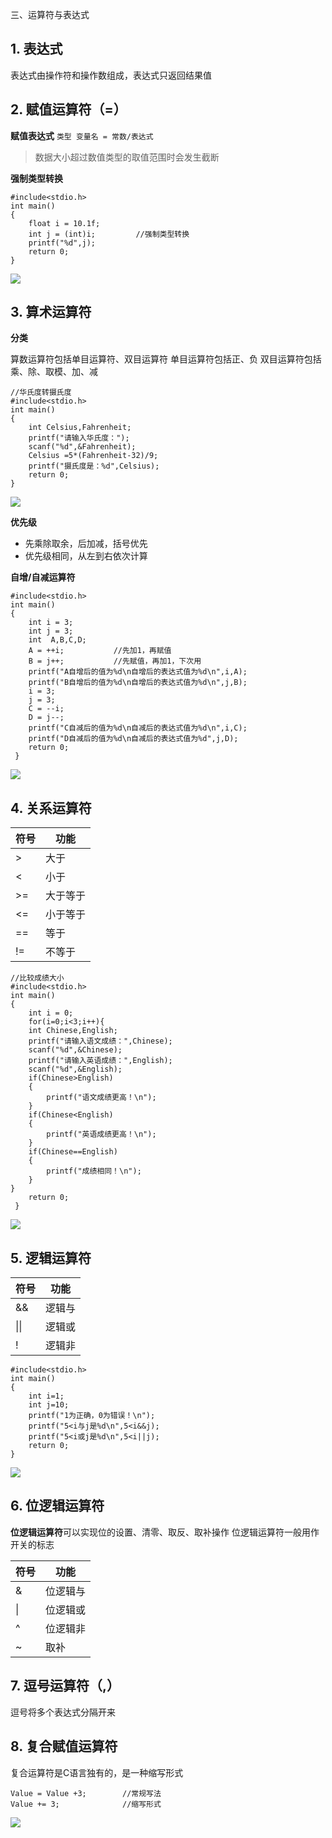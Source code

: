  三、运算符与表达式

## 1. 表达式

表达式由操作符和操作数组成，表达式只返回结果值

## 2. 赋值运算符（=）

**赋值表达式**
`类型 变量名 = 常数/表达式`

> 数据大小超过数值类型的取值范围时会发生截断


**强制类型转换**

```
#include<stdio.h>
int main()
{
	float i = 10.1f;
	int j = (int)i;         //强制类型转换 
	printf("%d",j);            
	return 0;
}
```

![](https://djm-1317856319.cos.ap-shanghai.myqcloud.com/djm-1317856319/202306301956847.png#id=rdX5s&originHeight=220&originWidth=735&originalType=binary&ratio=1&rotation=0&showTitle=false&status=done&style=none&title=)

## 3. 算术运算符

**分类**

算数运算符包括单目运算符、双目运算符
单目运算符包括正、负
双目运算符包括乘、除、取模、加、减

```
//华氏度转摄氏度
#include<stdio.h>
int main()
{
	int Celsius,Fahrenheit;
	printf("请输入华氏度：");
	scanf("%d",&Fahrenheit);
	Celsius =5*(Fahrenheit-32)/9;
	printf("摄氏度是：%d",Celsius);
	return 0;
}
```

![](https://djm-1317856319.cos.ap-shanghai.myqcloud.com/djm-1317856319/202306302011487.png#id=RGW9h&originHeight=189&originWidth=670&originalType=binary&ratio=1&rotation=0&showTitle=false&status=done&style=none&title=)

**优先级**

- 先乘除取余，后加减，括号优先
- 优先级相同，从左到右依次计算

**自增/自减运算符**

```
#include<stdio.h>
int main()
{
	int i = 3;
	int j = 3;
	int  A,B,C,D;
	A = ++i;           //先加1，再赋值 
	B = j++;           //先赋值，再加1，下次用 
	printf("A自增后的值为%d\n自增后的表达式值为%d\n",i,A);
	printf("B自增后的值为%d\n自增后的表达式值为%d\n",j,B);
	i = 3; 
	j = 3;
	C = --i;
	D = j--;
	printf("C自减后的值为%d\n自减后的表达式值为%d\n",i,C);
	printf("D自减后的值为%d\n自减后的表达式值为%d",j,D);
	return 0; 
 }
```

![](https://djm-1317856319.cos.ap-shanghai.myqcloud.com/djm-1317856319/202307010913015.png#id=sWU4E&originHeight=376&originWidth=663&originalType=binary&ratio=1&rotation=0&showTitle=false&status=done&style=none&title=)

## 4. 关系运算符
| 符号 | 功能 |
| --- | --- |
| > | 大于 |
| < | 小于 |
| >= | 大于等于 |
| <= | 小于等于 |
| == | 等于 |
| != | 不等于 |


```
//比较成绩大小
#include<stdio.h>
int main() 
{
	int i = 0;
	for(i=0;i<3;i++){
	int Chinese,English;
	printf("请输入语文成绩：",Chinese);
	scanf("%d",&Chinese);
	printf("请输入英语成绩：",English);
	scanf("%d",&English);
	if(Chinese>English)
	{
		printf("语文成绩更高！\n");
	}
	if(Chinese<English)
	{
		printf("英语成绩更高！\n");
	}
	if(Chinese==English)
	{
		printf("成绩相同！\n");
	}
}
	return 0;
 }
```

![](https://djm-1317856319.cos.ap-shanghai.myqcloud.com/djm-1317856319/202307010929526.png#id=ueyBt&originHeight=323&originWidth=850&originalType=binary&ratio=1&rotation=0&showTitle=false&status=done&style=none&title=)

## 5. 逻辑运算符
| 符号 | 功能 |
| --- | --- |
| && | 逻辑与 |
| &#124;&#124; | 逻辑或 |
| ! | 逻辑非 |


```
#include<stdio.h>
int main()
{
	int i=1;
	int j=10;
	printf("1为正确，0为错误！\n");
	printf("5<i与j是%d\n",5<i&&j);
	printf("5<i或j是%d\n",5<i||j);
	return 0;
}
```

![](https://djm-1317856319.cos.ap-shanghai.myqcloud.com/djm-1317856319/202307010957203.png#id=KEIl1&originHeight=219&originWidth=620&originalType=binary&ratio=1&rotation=0&showTitle=false&status=done&style=none&title=)

## 6. 位逻辑运算符

**位逻辑运算符**可以实现位的设置、清零、取反、取补操作
位逻辑运算符一般用作开关的标志

| 符号 | 功能 |
| --- | --- |
| & | 位逻辑与 |
| &#124; | 位逻辑或 |
| ^ | 位逻辑非 |
| ~ | 取补 |


## 7. 逗号运算符（,）

逗号将多个表达式分隔开来

## 8. 复合赋值运算符

复合运算符是C语言独有的，是一种缩写形式

```
Value = Value +3;        //常规写法
Value += 3;              //缩写形式
```

![](https://djm-1317856319.cos.ap-shanghai.myqcloud.com/djm-1317856319/202307011012546.png#id=udckh&originHeight=1758&originWidth=1954&originalType=binary&ratio=1&rotation=0&showTitle=false&status=done&style=none&title=)
